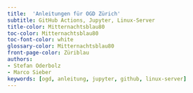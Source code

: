 ```yaml
---
title:  'Anleitungen für OGD Zürich'
subtitle: GitHub Actions, Jupyter, Linux-Server
title-color: Mitternachtsblau80
toc-color: Mitternachtsblau80
toc-font-color: white
glossary-color: Mitternachtsblau80
front-page-color: Züriblau
authors:
- Stefan Oderbolz
- Marco Sieber
keywords: [ogd, anleitung, jupyter, github, linux-server]
---
```

